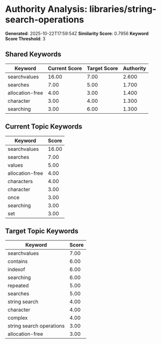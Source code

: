 # Authority Analysis: libraries/string-search-operations

**Generated**: 2025-10-22T17:59:54Z
**Similarity Score**: 0.7956
**Keyword Score Threshold**: 3

## Shared Keywords

| Keyword | Current Score | Target Score | Authority |
|---------|---------------|--------------|-----------|
| searchvalues | 16.00 | 7.00 | 2.600 |
| searches | 7.00 | 5.00 | 1.700 |
| allocation-free | 4.00 | 3.00 | 1.400 |
| character | 3.00 | 4.00 | 1.300 |
| searching | 3.00 | 6.00 | 1.300 |

## Current Topic Keywords

| Keyword | Score |
|---------|-------|
| searchvalues | 16.00 |
| searches | 7.00 |
| values | 5.00 |
| allocation-free | 4.00 |
| characters | 4.00 |
| character | 3.00 |
| once | 3.00 |
| searching | 3.00 |
| set | 3.00 |

## Target Topic Keywords

| Keyword | Score |
|---------|-------|
| searchvalues | 7.00 |
| contains | 6.00 |
| indexof | 6.00 |
| searching | 6.00 |
| repeated | 5.00 |
| searches | 5.00 |
| string search | 4.00 |
| character | 4.00 |
| complex | 4.00 |
| string search operations | 3.00 |
| allocation-free | 3.00 |

